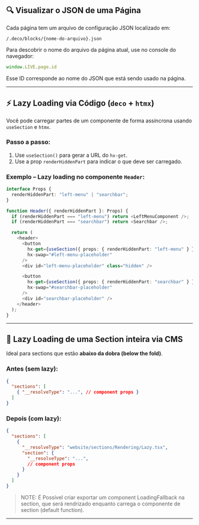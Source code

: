 
## 🔍 Visualizar o JSON de uma Página

Cada página tem um arquivo de configuração JSON localizado em:

```
/.deco/blocks/{nome-do-arquivo}.json
```

Para descobrir o nome do arquivo da página atual, use no console do navegador:

```js
window.LIVE.page.id
```

Esse ID corresponde ao nome do JSON que está sendo usado na página.

---

## ⚡ Lazy Loading via Código (`deco` + `htmx`)

Você pode carregar partes de um componente de forma assíncrona usando `useSection` e `htmx`.

### Passo a passo:

1. Use `useSection()` para gerar a URL do `hx-get`.
2. Use a prop `renderHiddenPart` para indicar o que deve ser carregado.

### Exemplo – Lazy loading no componente `Header`:

```ts
interface Props {
  renderHiddenPart: "left-menu" | "searchbar";
}

function Header({ renderHiddenPart }: Props) {
  if (renderHiddenPart === "left-menu") return <LeftMenuComponent />;
  if (renderHiddenPart === "searchbar") return <Searchbar />;

  return (
    <header>
      <button
        hx-get={useSection({ props: { renderHiddenPart: "left-menu" } })}
        hx-swap="#left-menu-placeholder"
      />
      <div id="left-menu-placeholder" class="hidden" />

      <button
        hx-get={useSection({ props: { renderHiddenPart: "searchbar" } })}
        hx-swap="#searchbar-placeholder"
      />
      <div id="searchbar-placeholder" />
    </header>
  );
}
```

---

## 🧩 Lazy Loading de uma Section inteira via CMS

Ideal para sections que estão **abaixo da dobra (below the fold)**.

### Antes (sem lazy):

```json
{
  "sections": [
    { "__resolveType": "...", // component props }
  ]
}
```

### Depois (com lazy):

```json
{
  "sections": [
    {
      "__resolveType": "website/sections/Rendering/Lazy.tsx",
      "section": {
        "__resolveType": "...",
        // component props
      }
    }
  ]
}
```

> NOTE: É Possível criar exportar um component LoadingFallback na section, que será rendrizado enquanto carrega o componente de section (default function).

---
